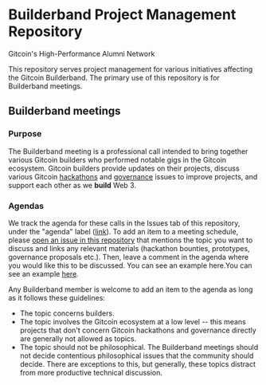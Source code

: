 # Builderband Project Management Repository
Gitcoin's High-Performance Alumni Network

This repository serves project management for various initiatives affecting the Gitcoin Builderband. The primary use of this repository is for Builderband meetings.

## Builderband meetings
### Purpose
The Builderband meeting is a professional call intended to bring together various Gitcoin builders who performed notable gigs in the Gitcoin ecosystem. Gitcoin builders provide updates on their projects, discuss various Gitcoin [hackathons](https://gitcoin.co/hackathons) and [governance](https://gov.gitcoin.co/) issues to improve projects, and support each other as we **build** Web 3.

### Agendas
We track the agenda for these calls in the Issues tab of this repository, under the "agenda" label ([link](https://github.com/leoneric/builderband/issues?q=label%3A%22agenda%22+)). To add an item to a meeting schedule, please [open an issue in this repository](https://github.com/leoneric/builderband/issues) that mentions the topic you want to discuss and links any relevant materials (hackathon bounties, prototypes, governance proposals etc.). Then, leave a comment in the agenda where you would like this to be discussed. You can see an example here.You can see an example [here](https://github.com/leoneric/builderband/issues/1#issuecomment-981077553).

Any Builderband member is welcome to add an item to the agenda as long as it follows these guidelines:
- The topic concerns builders.
- The topic involves the Gitcoin ecosystem at a low level -- this means projects that don't concern Gitcoin hackathons and governance directly are generally not allowed as topics.
- The topic should not be philosophical. The Builderband meetings should not decide contentious philosophical issues that the community should decide. There are exceptions to this, but generally, these topics distract from more productive technical discussion.
